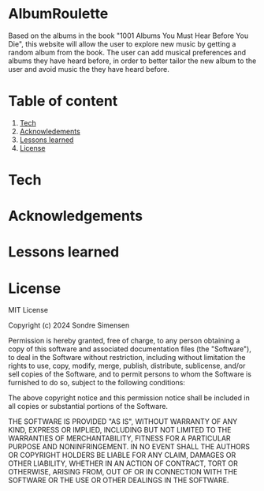 # AlbumRoulette

Based on the albums in the book "1001 Albums You Must Hear Before You Die", this website will allow the user to explore new music by getting a random album from the book. The user can add musical preferences and albums they have heard before, in order to better tailor the new album to the user and avoid music the they have heard before. 

# Table of content
1. [Tech](#Tech)
2. [Acknowledements](#Acknowledgements)
3. [Lessons learned](#Lessons-learned)
4. [License](#License)

# Tech

# Acknowledgements

# Lessons learned

# License

MIT License

Copyright (c) 2024 Sondre Simensen

Permission is hereby granted, free of charge, to any person obtaining a copy
of this software and associated documentation files (the "Software"), to deal
in the Software without restriction, including without limitation the rights
to use, copy, modify, merge, publish, distribute, sublicense, and/or sell
copies of the Software, and to permit persons to whom the Software is
furnished to do so, subject to the following conditions:

The above copyright notice and this permission notice shall be included in all
copies or substantial portions of the Software.

THE SOFTWARE IS PROVIDED "AS IS", WITHOUT WARRANTY OF ANY KIND, EXPRESS OR
IMPLIED, INCLUDING BUT NOT LIMITED TO THE WARRANTIES OF MERCHANTABILITY,
FITNESS FOR A PARTICULAR PURPOSE AND NONINFRINGEMENT. IN NO EVENT SHALL THE
AUTHORS OR COPYRIGHT HOLDERS BE LIABLE FOR ANY CLAIM, DAMAGES OR OTHER
LIABILITY, WHETHER IN AN ACTION OF CONTRACT, TORT OR OTHERWISE, ARISING FROM,
OUT OF OR IN CONNECTION WITH THE SOFTWARE OR THE USE OR OTHER DEALINGS IN THE
SOFTWARE.


